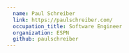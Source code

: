 ```yaml
---
  name: Paul Schreiber
  link: https://paulschreiber.com/
  occupation_title: Software Engineer
  organization: ESPN
  github: paulschreiber
---
```

